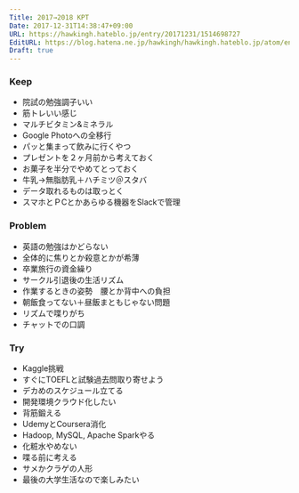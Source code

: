 ```yaml
---
Title: 2017→2018 KPT
Date: 2017-12-31T14:38:47+09:00
URL: https://hawkingh.hateblo.jp/entry/20171231/1514698727
EditURL: https://blog.hatena.ne.jp/hawkingh/hawkingh.hateblo.jp/atom/entry/8599973812331723475
Draft: true
---
```


<h3>Keep</h3>
<ul>
<li>院試の勉強調子いい</li>
<li>筋トレいい感じ</li>
<li>マルチビタミン&amp;ミネラル</li>
<li>Google Photoへの全移行</li>
<li>パッと集まって飲みに行くやつ</li>
<li>プレゼントを２ヶ月前から考えておく</li>
<li>お菓子を半分でやめてとっておく</li>
<li>牛乳→無脂肪乳＋ハチミツ＠スタバ</li>
<li>データ取れるものは取っとく</li>
<li>スマホとＰCとかあらゆる機器をSlackで管理</li>
</ul>
<h3>Problem</h3>
<ul>
<li>英語の勉強はかどらない</li>
<li>全体的に焦りとか殺意とかが希薄</li>
<li>卒業旅行の資金繰り</li>
<li>サークル引退後の生活リズム</li>
<li>作業するときの姿勢　腰とか背中への負担</li>
<li>朝飯食ってない＋昼飯まともじゃない問題</li>
<li>リズムで喋りがち</li>
<li>チャットでの口調</li>
</ul>
<h3>Try</h3>
<ul>
<li>Kaggle挑戦</li>
<li>すぐにTOEFLと試験過去問取り寄せよう</li>
<li>デカめのスケジュール立てる</li>
<li>開発環境クラウド化したい</li>
<li>背筋鍛える</li>
<li>UdemyとCoursera消化</li>
<li>Hadoop, MySQL, Apache Sparkやる</li>
<li>化粧水やめない</li>
<li>喋る前に考える</li>
<li>サメかクラゲの人形</li>
<li>最後の大学生活なので楽しみたい</li>
</ul>
